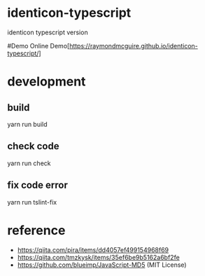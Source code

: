 # identicon-typescript
identicon typescript version

#Demo
Online Demo[https://raymondmcguire.github.io/identicon-typescript/]

# development
## build
yarn run build

## check code
yarn run check

## fix code error
yarn run tslint-fix

# reference
- https://qiita.com/pira/items/dd4057ef499154968f69
- https://qiita.com/tmzkysk/items/35ef6be9b5162a6bf2fe
- https://github.com/blueimp/JavaScript-MD5 (MIT License)
